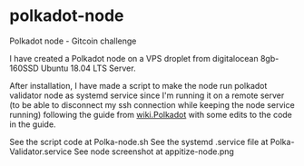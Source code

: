 # polkadot-node
Polkadot node - Gitcoin challenge

I have created a Polkadot node on a VPS droplet from digitalocean 8gb-160SSD Ubuntu 18.04 LTS Server.

After installation, I have made a script to make the node run polkadot validator node as systemd service since I'm running it on a remote server (to be able to disconnect my ssh connection while keeping the node service running) following the guide from <a href='https://wiki.polkadot.network/docs/en/maintain-guides-how-to-systemd'>wiki.Polkadot</a> with some edits to the code in the guide.

See the script code at Polka-node.sh
See the systemd .service file at Polka-Validator.service
See node screenshot at appitize-node.png
